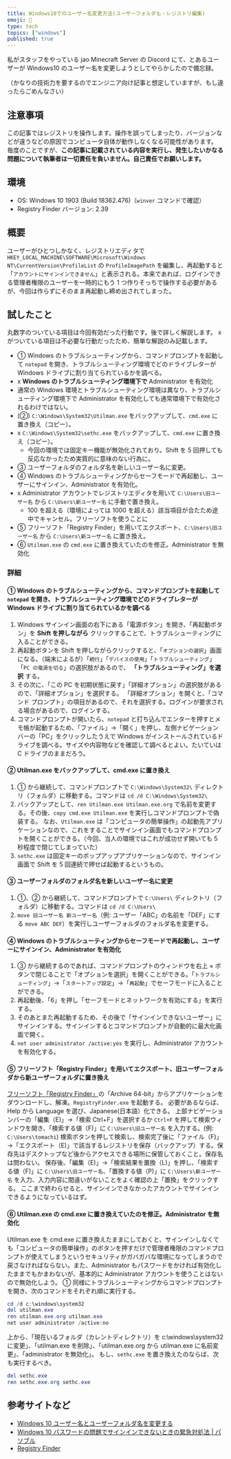 ```yaml
---
title: Windows10でのユーザー名変更方法(ユーザーフォルダも・レジストリ編集)
emoji: 👥
type: tech
topics: ["windows"]
published: true
---
```


私がスタッフをやっている jao Minecraft Server の Discord にて、とあるユーザーが Windows10 のユーザー名を変更しようとしてやらかしたので備忘録。

（かなりの技術力を要するのでエンジニア向け記事と想定していますが、もし違ったらごめんなさい）

## 注意事項

この記事ではレジストリを操作します。操作を誤ってしまったり、バージョンなどが違うなどの原因でコンピュータ自体が動作しなくなる可能性があります。
毎度のことですが、**この記事に記載されている内容を実行し、発生したいかなる問題について執筆者は一切責任を負いません。自己責任でお願いします。**

## 環境

- OS: Windows 10 1903 (Build 18362.476)（`winver` コマンドで確認）
- Registry Finder バージョン: 2.39

## 概要

ユーザーがひとつしかなく、レジストリエディタで `HKEY_LOCAL_MACHINE\SOFTWARE\Microsoft\Windows NT\CurrentVersion\ProfileList` の `ProfileImagePath` を編集し、再起動すると「`アカウントにサインインできません`」と表示される。本来であれば、ログインできる管理者権限のユーザーを一時的にもう 1 つ作りそっちで操作する必要があるが、今回は作らずにそのまま再起動し締め出されてしまった。

## 試したこと

丸数字のついている項目は今回有効だった行動です。後で詳しく解説します。
x がついている項目は不必要な行動だったため、簡単な解説のみ記載します。

- ① Windows のトラブルシューティングから、コマンドプロンプトを起動して `notepad` を開き、トラブルシューティング環境でどのドライブレターが Windows ドライブに割り当てられているかを調べる。
- x **Windows のトラブルシューティング環境下で** Administrator を有効化
- 通常の Windows 環境とトラブルシューティング環境は異なり、トラブルシューティング環境下で Administrator を有効化しても通常環境下で有効化されるわけではない。
- (②) `C:\Windows\System32\Utilman.exe` をバックアップして、`cmd.exe` に置き換え（コピー）。
- x `C:\Windows\System32\sethc.exe` をバックアップして、`cmd.exe` に置き換え（コピー）。
  - 今回の環境では固定キー機能が無効化されており。Shift を 5 回押しても反応なかったため実質的に意味のない行為に。
- ③ ユーザーフォルダのフォルダ名を新しいユーザー名に変更。
- ④ Windows のトラブルシューティングからセーフモードで再起動し、ユーザーにサインイン、Administrator を有効化。
- x Administrator アカウントでレジストリエディタを用いて `C:\Users\旧ユーザー名` から `C:\Users\新ユーザー名` に手動で置き換え。
  - 100 を超える（環境によっては 1000 を超える）該当項目が合たため途中でキャンセル。フリーソフトを使うことに
- ⑤ フリーソフト「Registry Finder」を用いてエクスポート、`C:\Users\旧ユーザー名` から `C:\Users\新ユーザー名` に置き換え。
- ⑥ `Utilman.exe` の `cmd.exe` に置き換えていたのを修正。Administrator を無効化

### 詳細

#### ① Windows のトラブルシューティングから、コマンドプロンプトを起動して `notepad` を開き、トラブルシューティング環境でどのドライブレターが Windows ドライブに割り当てられているかを調べる

1. Windows サインイン画面の右下にある「電源ボタン」を開き、「再起動ボタン」を **Shift を押しながら** クリックすることで、トラブルシューティングに入ることができる。
2. 再起動ボタンを Shift を押しながらクリックすると、「`オプションの選択`」画面になる。（端末によるが）「`続行`」「`デバイスの使用`」「`トラブルシューティング`」「`PC の電源を切る`」の選択肢があるので、 **「トラブルシューティング」を選択** する。
3. その次に、「この PC を初期状態に戻す」「詳細オプション」の選択肢があるので、「詳細オプション」を選択する。
   「詳細オプション」を開くと、「コマンド プロンプト」の項目があるので、それを選択する。ログインが要求される場合があるので、ログインする。
4. コマンドプロンプトが開いたら、`notepad` と打ち込んでエンターを押すとメモ帳が起動するため、「ファイル」→「開く」を押し、左側ナビゲーションバーの「PC」をクリックしたうえで Windows がインストールされているドライブを調べる。サイズや内容物などを確認して調べるとよい。たいていは C ドライブのままだろう。

#### ② Utilman.exe をバックアップして、cmd.exe に置き換え

1. ① から継続して、コマンドプロンプトで `C:\Windows\System32\` ディレクトリ（フォルダ）に移動する。コマンドは `cd /d C:\Windows\System32\`
2. バックアップとして、`ren Utilman.exe Utilman.exe.org` で名前を変更する。その後、`copy cmd.exe Utilman.exe` を実行しコマンドプロンプトで偽装する。
   なお、`Utilman.exe` は「コンピュータの簡単操作」の起動先アプリケーションなので、これをすることでサインイン画面でもコマンドプロンプトを開くことができる。（今回、当人の環境ではこれが成功せず開いても 5 秒程度で閉じてしまっていた）
3. `sethc.exe` は固定キーのポップアップアプリケーションなので、サインイン画面で Shift を 5 回連続で押せば起動するというもの。

#### ③ ユーザーフォルダのフォルダ名を新しいユーザー名に変更

1. ①、② から継続して、コマンドプロンプトで `C:\Users\` ディレクトリ（フォルダ）に移動する。コマンドは `cd /d C:\Users\`
2. `move 旧ユーザー名 新ユーザー名`（例: ユーザー「ABC」の名前を「DEF」にする `move ABC DEF`）を実行しユーザーフォルダのフォルダ名を変更する。

#### ④ Windows のトラブルシューティングからセーフモードで再起動し、ユーザーにサインイン、Administrator を有効化

1. ③ から継続するのであれば、コマンドプロンプトのウィンドウを右上 × ボタンで閉じることで「オプションを選択」を開くことができる。「`トラブルシューティング`」→「`スタートアップ設定`」→「`再起動`」でセーフモードに入ることができる。
2. 再起動後、「6」を押し「セーフモードとネットワークを有効にする」を実行する。
3. そのあとまた再起動するため、その後で「サインインできないユーザー」にサインインする。サインインするとコマンドプロンプトが自動的に最大化画面で開く。
4. `net user administrator /active:yes` を実行し、Administrator アカウントを有効化する。

#### ⑤ フリーソフト「Registry Finder」を用いてエクスポート、旧ユーザーフォルダから新ユーザーフォルダに置き換え

[フリーソフト「Registry Finder」](https://registry-finder.com/)の「Archive 64-bit」からアプリケーションをダウンロードし、解凍。`RegistryFinder.exe` を起動する。
必要があるならば、Help から Language を選び、Japanese(日本語）化できる。
上部ナビゲーションバーの「編集（E)」→「検索 Ctrl+F」を選択するか `Ctrl+F` を押して検索ウィンドウを開き、「検索する値（F)」に `C:\Users\旧ユーザー名` を入力する。(例: `C:\Users\tomachi`)
検索ボタンを押して検索し、検索完了後に「ファイル（F)」→「エクスポート（E)」で該当するレジストリを保存（バックアップ）する。保存先はデスクトップなど後からアクセスできる場所に保管しておくこと。保存名は問わない。
保存後、「編集（E)」→「検索結果を置換（L)」を押し、「検索する値（F)」に `C:\Users\旧ユーザー名`、「置換する値（P)」に `C:\Users\新ユーザー名` を入力、入力内容に間違いがないことをよく確認の上「置換」をクリックする。
ここまで終わらせると、サインインできなかったアカウントでサインインできるようになっているはず。

#### ⑥ Utilman.exe の cmd.exe に置き換えていたのを修正。Administrator を無効化

Utilman.exe を cmd.exe に置き換えたままにしておくと、サインインしなくても「コンピュータの簡単操作」のボタンを押すだけで管理者権限のコマンドプロンプトが使えてしまうというセキュリティがガバガバな環境になってしまうので戻さなければならない。また、Administrator もパスワードをかければ有効化したままでもかまわないが、基本的に Administrator アカウントを使うことはないので無効化しよう。
① 同様にトラブルシューティングからコマンドプロンプトを開き、次のコマンドをそれぞれ順に実行する。

```powershell
cd /d c:\windows\system32
del utilman.exe
ren utilman.exe.org utilman.exe
net user administrator /active:no
```

上から、「現在いるフォルダ（カレントディレクトリ）を c:\\windows\\system32 に変更」、「utilman.exe を削除」、「utilman.exe.org から utilman.exe に名前変更」、「administrator を無効化」。
もし、`sethc.exe` を置き換えたのならば、次も実行するべき。

```powershell
del sethc.exe
ren sethc.exe.org sethc.exe
```

## 参考サイトなど

- [Windows 10 ユーザー名とユーザーフォルダ名を変更する](https://www.billionwallet.com/windows10/win10-user-name-change.html)
- [Windows 10 パスワードの問題でサインインできないときの緊急対処法 | パソブル](https://www.pasoble.jp/windows/10/signin-sippai.html)
- [Registry Finder](https://registry-finder.com/)
